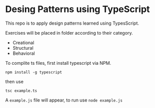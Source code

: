 # Desing Patterns using TypeScript 

This repo is to apply design patterns learned using TypesScript.

Exercises will be placed in folder according to their category.
- Creational
- Structural
- Behavioral

To complite ts files, first install typescript via NPM.

`npm install -g typescript`

then use

`tsc example.ts`

A `example.js` file will appear, to run use
`node example.js`